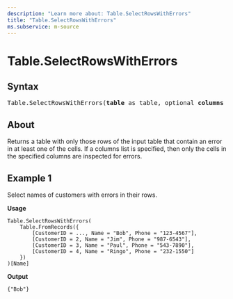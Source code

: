 ```yaml
---
description: "Learn more about: Table.SelectRowsWithErrors"
title: "Table.SelectRowsWithErrors"
ms.subservice: m-source
---
```

# Table.SelectRowsWithErrors

## Syntax

<pre>
Table.SelectRowsWithErrors(<b>table</b> as table, optional <b>columns</b> as nullable list) as table
</pre>
  
## About

Returns a table with only those rows of the input table that contain an error in at least one of the cells. If a columns list is specified, then only the cells in the specified columns are inspected for errors.

## Example 1

Select names of customers with errors in their rows.

**Usage**

```powerquery-m
Table.SelectRowsWithErrors(
    Table.FromRecords({
        [CustomerID = ..., Name = "Bob", Phone = "123-4567"],
        [CustomerID = 2, Name = "Jim", Phone = "987-6543"],
        [CustomerID = 3, Name = "Paul", Phone = "543-7890"],
        [CustomerID = 4, Name = "Ringo", Phone = "232-1550"]
    })
)[Name]
```

**Output**

`{"Bob"}`
